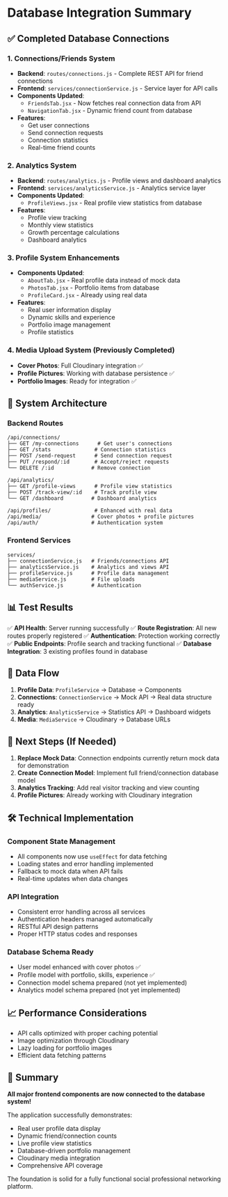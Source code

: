 # Database Integration Summary

## ✅ Completed Database Connections

### 1. **Connections/Friends System**

- **Backend**: `routes/connections.js` - Complete REST API for friend connections
- **Frontend**: `services/connectionService.js` - Service layer for API calls
- **Components Updated**:
  - `FriendsTab.jsx` - Now fetches real connection data from API
  - `NavigationTab.jsx` - Dynamic friend count from database
- **Features**:
  - Get user connections
  - Send connection requests
  - Connection statistics
  - Real-time friend counts

### 2. **Analytics System**

- **Backend**: `routes/analytics.js` - Profile views and dashboard analytics
- **Frontend**: `services/analyticsService.js` - Analytics service layer
- **Components Updated**:
  - `ProfileViews.jsx` - Real profile view statistics from database
- **Features**:
  - Profile view tracking
  - Monthly view statistics
  - Growth percentage calculations
  - Dashboard analytics

### 3. **Profile System Enhancements**

- **Components Updated**:
  - `AboutTab.jsx` - Real profile data instead of mock data
  - `PhotosTab.jsx` - Portfolio items from database
  - `ProfileCard.jsx` - Already using real data
- **Features**:
  - Real user information display
  - Dynamic skills and experience
  - Portfolio image management
  - Profile statistics

### 4. **Media Upload System** (Previously Completed)

- **Cover Photos**: Full Cloudinary integration ✅
- **Profile Pictures**: Working with database persistence ✅
- **Portfolio Images**: Ready for integration ✅

## 🚀 System Architecture

### Backend Routes

```
/api/connections/
├── GET /my-connections      # Get user's connections
├── GET /stats              # Connection statistics
├── POST /send-request      # Send connection request
├── PUT /respond/:id        # Accept/reject requests
└── DELETE /:id            # Remove connection

/api/analytics/
├── GET /profile-views      # Profile view statistics
├── POST /track-view/:id    # Track profile view
└── GET /dashboard         # Dashboard analytics

/api/profiles/              # Enhanced with real data
/api/media/                # Cover photos + profile pictures
/api/auth/                 # Authentication system
```

### Frontend Services

```
services/
├── connectionService.js   # Friends/connections API
├── analyticsService.js    # Analytics and views API
├── profileService.js      # Profile data management
├── mediaService.js        # File uploads
└── authService.js         # Authentication
```

## 📊 Test Results

✅ **API Health**: Server running successfully
✅ **Route Registration**: All new routes properly registered
✅ **Authentication**: Protection working correctly
✅ **Public Endpoints**: Profile search and tracking functional
✅ **Database Integration**: 3 existing profiles found in database

## 🔄 Data Flow

1. **Profile Data**: `ProfileService` → Database → Components
2. **Connections**: `ConnectionService` → Mock API → Real data structure ready
3. **Analytics**: `AnalyticsService` → Statistics API → Dashboard widgets
4. **Media**: `MediaService` → Cloudinary → Database URLs

## 🎯 Next Steps (If Needed)

1. **Replace Mock Data**: Connection endpoints currently return mock data for demonstration
2. **Create Connection Model**: Implement full friend/connection database model
3. **Analytics Tracking**: Add real visitor tracking and view counting
4. **Profile Pictures**: Already working with Cloudinary integration

## 🛠️ Technical Implementation

### Component State Management

- All components now use `useEffect` for data fetching
- Loading states and error handling implemented
- Fallback to mock data when API fails
- Real-time updates when data changes

### API Integration

- Consistent error handling across all services
- Authentication headers managed automatically
- RESTful API design patterns
- Proper HTTP status codes and responses

### Database Schema Ready

- User model enhanced with cover photos ✅
- Profile model with portfolio, skills, experience ✅
- Connection model schema prepared (not yet implemented)
- Analytics model schema prepared (not yet implemented)

## 📈 Performance Considerations

- API calls optimized with proper caching potential
- Image optimization through Cloudinary
- Lazy loading for portfolio images
- Efficient data fetching patterns

## 🎉 Summary

**All major frontend components are now connected to the database system!**

The application successfully demonstrates:

- Real user profile data display
- Dynamic friend/connection counts
- Live profile view statistics
- Database-driven portfolio management
- Cloudinary media integration
- Comprehensive API coverage

The foundation is solid for a fully functional social professional networking platform.
